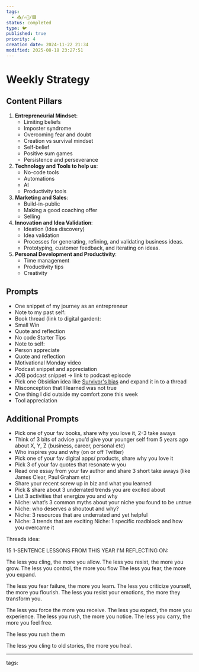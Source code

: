 ```yaml
---
tags:
  - 📥️/✍🏻/🟩
status: completed
type: 🐦
published: true
priority: 4
creation date: 2024-11-22 21:34
modified: 2025-08-18 23:27:51
---
```


# Weekly Strategy

## Content Pillars
1. **Entrepreneurial Mindset**:
    - Limiting beliefs
    - Imposter syndrome
    - Overcoming fear and doubt
    - Creation vs survival mindset 
    - Self-belief
    - Positive sum games 
    - Persistence and perseverance
2. **Technology and Tools to help us**:
    - No-code tools
    - Automations
    - AI
    - Productivity tools
3. **Marketing and Sales**:
    - Build-in-public
    - Making a good coaching offer
    - Selling
4. **Innovation and Idea Validation**:
    - Ideation (Idea discovery)
    - Idea validation
    - Processes for generating, refining, and validating business ideas.
    - Prototyping, customer feedback, and iterating on ideas.
5. **Personal Development and Productivity**:
    - Time management 
    - Productivity tips 
    - Creativity

## Prompts 
- One snippet of my journey as an entrepreneur
- Note to my past self:
- Book thread (link to digital garden):
- Small Win
- Quote and reflection
- No code Starter Tips
- Note to self:
- Person appreciate 
- Quote and reflection
- Motivational Monday video
- Podcast snippet and appreciation
- JOB podcast snippet -> link to podcast episode
- Pick one Obsidian idea like [Survivor's bias](survivor's-bias) and expand it in to a thread
- Misconception that I learned was not true
- One thing I did outside my comfort zone this week
- Tool appreciation
## Additional Prompts
- Pick one of your fav books, share why you love it, 2-3 take aways         
- Think of 3 bits of advice you’d give your younger self from 5 years ago about X, Y, Z (business, career, personal etc)
- Who inspires you and why (on or off Twitter)                            
- Pick one of your fav digital apps/ products, share why you love it        
- Pick 3 of your fav quotes that resonate w you                             
- Read one essay from your fav author and share 3 short take aways (like James Clear, Paul Graham etc)
- Share your recent screw up in biz and what you learned                    
- Pick & share about 3 underrated trends you are excited about              
- List 3 activities that energize you and why                             
- Niche: what’s 3 common myths about your niche you found to be untrue
- Niche: who deserves a shoutout and why?                                  
- Niche: 3 resources that are underrated and yet helpful                    
- Niche: 3 trends that are exciting                                          Niche: 1 specific roadblock and how you overcame it                       



Threads idea:


15 1-SENTENCE LESSONS FROM THIS YEAR I'M REFLECTING ON:


The less you cling, the more you allow.
The less you resist, the more you grow.
The less you control, the more you flow
The less you fear, the more you expand.

The less you fear failure, the more you learn.
The less you criticize yourself, the more you flourish.
The less you resist your emotions, the more they transform you.

The less you force the more you receive.
The less you expect, the more you experience.
The less you rush, the more you notice.
The less you carry, the more you feel free.

The less you rush the m


The less you cling to old stories, the more you heal.



---
tags: